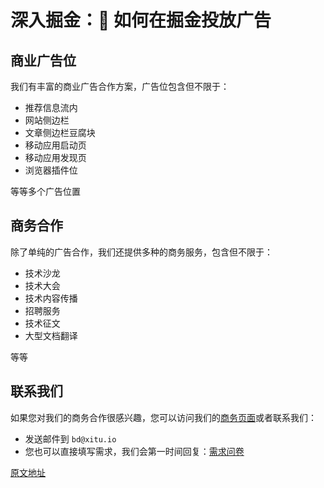 # 深入掘金：💸 如何在掘金投放广告

## 商业广告位

我们有丰富的商业广告合作方案，广告位包含但不限于：

* 推荐信息流内
* 网站侧边栏
* 文章侧边栏豆腐块
* 移动应用启动页
* 移动应用发现页
* 浏览器插件位

等等多个广告位置

## 商务合作

除了单纯的广告合作，我们还提供多种的商务服务，包含但不限于：

* 技术沙龙
* 技术大会
* 技术内容传播
* 招聘服务
* 技术征文
* 大型文档翻译

等等

## 联系我们

如果您对我们的商务合作很感兴趣，您可以访问我们的[商务页面](https://bd.juejin.cn "https://bd.juejin.cn")或者联系我们：

* 发送邮件到 `bd@xitu.io`
* 您也可以直接填写需求，我们会第一时间回复：[需求问卷](https://link.juejin.cn?target=https%3A%2F%2Fwj.qq.com%2Fs%2F1165537%2Fb638 "https://wj.qq.com/s/1165537/b638")

[原文地址](https://juejin.cn/book/6844733795329900551/section/6844733795384442894)